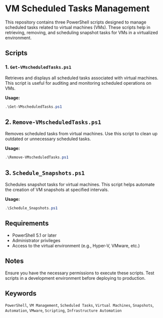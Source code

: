 # VM Scheduled Tasks Management

This repository contains three PowerShell scripts designed to manage scheduled tasks related to virtual machines (VMs). These scripts help in retrieving, removing, and scheduling snapshot tasks for VMs in a virtualized environment.

## Scripts

### 1. `Get-VMscheduledTasks.ps1`
Retrieves and displays all scheduled tasks associated with virtual machines. This script is useful for auditing and monitoring scheduled operations on VMs.

**Usage:**
```powershell
.\Get-VMscheduledTasks.ps1
```

## 2. `Remove-VMscheduledTasks.ps1`

Removes scheduled tasks from virtual machines. Use this script to clean up outdated or unnecessary scheduled tasks.

**Usage:**
```powershell
.\Remove-VMscheduledTasks.ps1
```

## 3. `Schedule_Snapshots.ps1`

Schedules snapshot tasks for virtual machines. This script helps automate the creation of VM snapshots at specified intervals.

**Usage:**
```powershell
.\Schedule_Snapshots.ps1
```

## Requirements
- PowerShell 5.1 or later
- Administrator privileges
- Access to the virtual environment (e.g., Hyper-V, VMware, etc.)

## Notes
Ensure you have the necessary permissions to execute these scripts.
Test scripts in a development environment before deploying to production.

## Keywords

`PowerShell`, `VM Management`, `Scheduled Tasks`, `Virtual Machines`, `Snapshots`, `Automation`, `VMware`, `Scripting`, `Infrastructure Automation`
